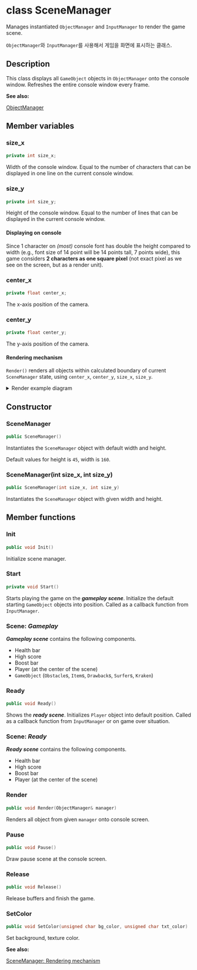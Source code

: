 # class SceneManager

Manages instantiated `ObjectManager` and `InputManager` to render the game scene.

`ObjectManager`와 `InputManager`를 사용해서 게임을 화면에 표시하는 클래스.

## Description

This class displays all `GameObject` objects in `ObjectManager` onto the console window. Refreshes the entire console window every frame.

**See also:**

[ObjectManager](ObjectManager.md)

## Member variables

### size_x

```cpp
private int size_x;
```

Width of the console window. Equal to the number of characters that can be displayed in one line on the current console window.

### size_y

```cpp
private int size_y;
```

Height of the console window. Equal to the number of lines that can be displayed in the current console window.

#### Displaying on console

Since 1 character on _(most)_ console font has double the height compared to width (e.g., font size of 14 point will be 14 points tall, 7 points wide), this game considers **2 characters as one square pixel** (not exact pixel as we see on the screen, but as a render unit).

### center_x

```cpp
private float center_x;
```

The x-axis position of the camera.

### center_y

```cpp
private float center_y;
```

The y-axis position of the camera.

#### Rendering mechanism

`Render()` renders all objects within calculated boundary of current `SceneManager` state, using `center_x`, `center_y`, `size_x`, `size_y`.

<details>
<summary>Render example diagram</summary>
</br>

![Diagram](diagram/SceneManager_render_diagram.jpg)

Click [here](https://app.diagrams.net/#Hbgb10%2Fconsole-surfing-game%2Fmaster%2Fdocs%2Fdiagram%2FSceneManager_render_diagram.drawio) to edit this diagram on _draw.io_.

</details>

## Constructor

### SceneManager

```cpp
public SceneManager()
```

Instantiates the `SceneManager` object with default width and height.

Default values for height is `45`, width is `160`.

### SceneManager(int size_x, int size_y)

```cpp
public SceneManager(int size_x, int size_y)
```

Instantiates the `SceneManager` object with given width and height.

## Member functions

### Init

```cpp
public void Init()
```

Initialize scene manager.

### Start

```cpp
private void Start()
```

Starts playing the game on the ***gameplay scene***. Initialize the default starting `GameObject` objects into position. Called as a callback function from `InputManager`.

### Scene: _Gameplay_

***Gameplay scene*** contains the following components.

- Health bar
- High score
- Boost bar
- Player (at the center of the scene)
- `GameObject` (`Obstacle`s, `Item`s, `Drawback`s, `Surfer`s, `Kraken`)

### Ready

```cpp
public void Ready()
```

Shows the ***ready scene***. Initializes `Player` object into default position. Called as a callback function from `InputManager` or on game over situation.

### Scene: _Ready_

***Ready scene*** contains the following components.

- Health bar
- High score
- Boost bar
- Player (at the center of the scene) 

### Render

```cpp
public void Render(ObjectManager& manager)
```

Renders all object from given `manager` onto console screen.

### Pause

```cpp
public void Pause()
```

Draw pause scene at the console screen.

### Release

```cpp
public void Release()
```

Release buffers and finish the game.

### SetColor

```cpp
public void SetColor(unsigned char bg_color, unsigned char txt_color)
```

Set background, texture color.

**See also:**

[SceneManager: Rendering mechanism](#Rendering-mechanism)
